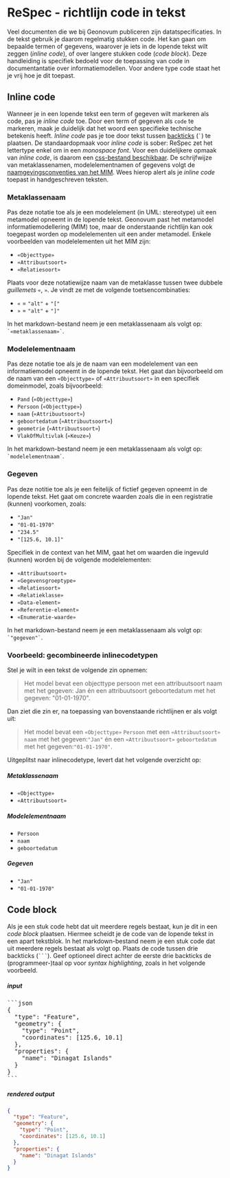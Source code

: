 # ReSpec - richtlijn code in tekst

Veel documenten die we bij Geonovum publiceren zijn datatspecificaties. In de tekst gebruik je daarom regelmatig stukken code. Het kan gaan om bepaalde termen of gegevens, waarover je iets in de lopende tekst wilt zeggen (_inline code_), of over langere stukken code (_code block_). 
Deze handleiding is specifiek bedoeld voor de toepassing van code in documentantatie over informatiemodellen. Voor andere type code staat het je vrij hoe je dit toepast.

## Inline code
Wanneer je in een lopende tekst een term of gegeven wilt markeren als code, pas je _inline code_ toe. Door een term of gegeven als `code` te markeren, maak je duidelijk dat het woord een specifieke technische betekenis heeft. _Inline code_ pas je toe door tekst tussen [backticks](https://en.wikipedia.org/wiki/Backtick) (`` ` ``) te plaatsen. De standaardopmaak voor _inline code_ is sober: ReSpec zet het lettertype enkel om in een _monospace font_. Voor een duidelijkere opmaak van _inline code_, is daarom een [css-bestand beschikbaar](https://github.com/Geonovum/NL-ReSpec-GN-beheer/blob/main/css/inline-code.css). De schrijfwijze van metaklassenamen, modelelementnamen of gegevens volgt de [naamgevingsconventies van het MIM](https://geonovum.github.io/MIM-Werkomgeving/#afspraken-rondom-naamgeving-en-definities). Wees hierop alert als je _inline code_ toepast in handgeschreven teksten. 

### Metaklassenaam

Pas deze notatie toe als je een modelelement (in UML: stereotype) uit een metamodel opneemt in de lopende tekst. Geonovum past het metamodel informatiemodellering (MIM) toe, maar de onderstaande richtlijn kan ook toegepast worden op modelelementen uit een ander metamodel. Enkele voorbeelden van modelelementen uit het MIM zijn:

 - `«Objecttype»`
 - `«Attribuutsoort»`
 - `«Relatiesoort»`

Plaats voor deze notatiewijze naam van de metaklasse tussen twee dubbele _guillemets_ `«`, `»`. Je vindt ze met de volgende toetsencombinaties:

 - `«` = `"alt"` + `"["`
 - `»` = `"alt"` + `"]"`

In het markdown-bestand neem je een metaklassenaam als volgt op:
`` `«metaklassenaam»` ``. 

### Modelelementnaam

Pas deze notatie toe als je de naam van een modelelement van een informatiemodel opneemt in de lopende tekst. Het gaat dan bijvoorbeeld om de naam van een `«Objecttype»` of `«Attribuutsoort»` in een specifiek domeinmodel, zoals bijvoorbeeld:

 - `Pand` (`«Objecttype»`)
 - `Persoon` (`«Objecttype»`)
 - `naam` (`«Attribuutsoort»`)
 - `geboortedatum` (`«Attribuutsoort»`)
 - `geometrie` (`«Attribuutsoort»`)
 - `VlakOfMultivlak` (`«Keuze»`)

In het markdown-bestand neem je een metaklassenaam als volgt op:
`` `modelelementnaam` ``.

### Gegeven

Pas deze notitie toe als je een feitelijk of fictief gegeven opneemt in de lopende tekst. Het gaat om concrete waarden zoals die in een registratie (kunnen) voorkomen, zoals: 

 - `"Jan"`
 - `"01-01-1970"`
 - `"234.5"`
 - `"[125.6, 10.1]"`

Specifiek in de context van het MIM, gaat het om waarden die ingevuld (kunnen) worden bij de volgende modelelementen:

 - `«Attribuutsoort»`
 - `«Gegevensgroeptype»`
 - `«Relatiesoort»`
 - `«Relatieklasse»`
 - `«Data-element»`
 - `«Referentie-element»`
 - `«Enumeratie-waarde»`

In het markdown-bestand neem je een metaklassenaam als volgt op:
`` `"gegeven"` ``.

### Voorbeeld: gecombineerde inlinecodetypen

Stel je wilt in een tekst de volgende zin opnemen:

>Het model bevat een objecttype persoon met een attribuutsoort naam met het gegeven: Jan én een attribuutsoort geboortedatum met het gegeven: "01-01-1970".

Dan ziet die zin er, na toepassing van bovenstaande richtlijnen er als volgt uit:

>Het model bevat een `«Objecttype»` `Persoon` met een `«Attribuutsoort»` `naam` met het gegeven:`"Jan"` én een `«Attribuutsoort»` `geboortedatum` met het gegeven:`"01-01-1970"`.

Uitgeplitst naar inlinecodetype, levert dat het volgende overzicht op:

##### Metaklassenaam
 - `«Objecttype»`
 - `«Attribuutsoort»`

##### Modelelementnaam
 - `Persoon`
 - `naam`
 - `geboortedatum`

##### Gegeven
 - `"Jan"`
 - `"01-01-1970"`

## Code block

Als je een stuk code hebt dat uit meerdere regels bestaat, kun je dit in een _code block_ plaatsen. Hiermee scheidt je de code van de lopende tekst in een apart tekstblok. In het markdown-bestand neem je een stuk code dat uit meerdere regels bestaat als volgt op. Plaats de code tussen drie backticks (```` ``` ````). Geef optioneel direct achter de eerste drie backticks de (programmeer-)taal op voor _syntax highlighting_, zoals in het volgende voorbeeld.

##### input

<pre>```json
{
  "type": "Feature",
  "geometry": {
    "type": "Point",
    "coordinates": [125.6, 10.1]
  },
  "properties": {
    "name": "Dinagat Islands"
  }
}
```</pre>

##### rendered output

```json
{
  "type": "Feature",
  "geometry": {
    "type": "Point",
    "coordinates": [125.6, 10.1]
  },
  "properties": {
    "name": "Dinagat Islands"
  }
}
```